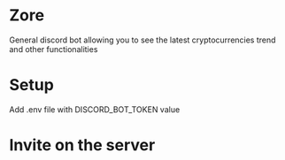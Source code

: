 # Zore
General discord bot allowing you to see the latest cryptocurrencies trend and other functionalities

# Setup
Add .env file with DISCORD_BOT_TOKEN value

# Invite on the server